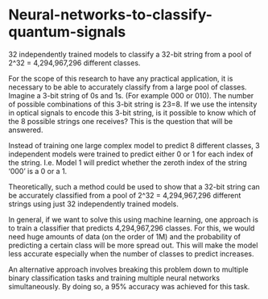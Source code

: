 # Neural-networks-to-classify-quantum-signals
32 independently trained models to classify a 32-bit string from a pool of 2^32 = 4,294,967,296 different classes. 


For the scope of this research to have any practical application, it is necessary to be able to accurately classify from a large pool of classes. Imagine a 3-bit string of 0s and 1s. (For example 000 or 010). The number of possible combinations of this 3-bit string is 23=8. If we use the intensity in optical signals to encode this 3-bit string, is it possible to know which of the 8 possible strings one receives? This is the question that will be answered.

Instead of training one large complex model to predict 8 different classes, 3 independent models were trained to predict either 0 or 1 for each index of the string. I.e. Model 1 will predict whether the zeroth index of the string ‘000’ is a 0 or a 1. 

Theoretically, such a method could be used to show that a 32-bit string can be accurately classified from a pool of 2^32 = 4,294,967,296 different strings using just 32 independently trained models. 

In general, if we want to solve this using machine learning, one approach is to train a classifier that predicts 4,294,967,296  classes. For this, we would need huge amounts of data (on the order of 1M) and the probability of predicting a certain class will be more spread out. This will make the model less accurate especially when the number of classes to predict increases.

An alternative approach involves breaking this problem down to multiple binary classification tasks and training multiple neural networks simultaneously. By doing so, a 95% accuracy was achieved for this task.
